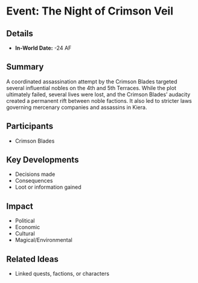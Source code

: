 # Event: The Night of Crimson Veil
## Details
- **In-World Date:**  -24 AF
## Summary
A coordinated assassination attempt by the Crimson Blades targeted several influential nobles on the 4th and 5th Terraces. While the plot ultimately failed, several lives were lost, and the Crimson Blades’ audacity created a permanent rift between noble factions. It also led to stricter laws governing mercenary companies and assassins in Kiera.
## Participants
- Crimson Blades
## Key Developments
- Decisions made
- Consequences
- Loot or information gained
## Impact
- Political
- Economic
- Cultural
- Magical/Environmental
## Related Ideas
- Linked quests, factions, or characters

